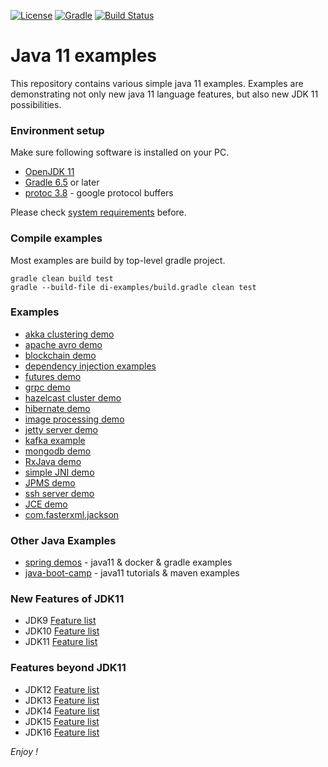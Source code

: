 [![License](https://img.shields.io/badge/License-Apache%202.0-blue.svg)](https://opensource.org/licenses/Apache-2.0)
[![Gradle](https://img.shields.io/badge/gradle-v6.5-blue)](https://img.shields.io/badge/gradle-v6.5-blue)
[![Build Status](https://travis-ci.org/jveverka/java-11-examples.svg?branch=master)](https://travis-ci.org/jveverka/java-11-examples)

# Java 11 examples
This repository contains various simple java 11 examples.
Examples are demonstrating not only new java 11 language features, 
but also new JDK 11 possibilities. 

### Environment setup
Make sure following software is installed on your PC.
* [OpenJDK 11](https://adoptopenjdk.net/?variant=openjdk11&jvmVariant=hotspot)
* [Gradle 6.5](https://gradle.org/install/) or later
* [protoc 3.8](https://github.com/protocolbuffers/protobuf/releases/tag/v3.8.0) - google protocol buffers

Please  check [system requirements](docs/system-requirements.md) before. 

### Compile examples
Most examples are build by top-level gradle project.
```
gradle clean build test
gradle --build-file di-examples/build.gradle clean test
```

### Examples
* [akka clustering demo](akka-cluster-sshsessions)
* [apache avro demo](avro-demo)
* [blockchain demo](block-chain)
* [dependency injection examples](di-examples)
* [futures demo](futures-demo)
* [grpc demo](grpc-demo)
* [hazelcast cluster demo](hazelcast-cluster)
* [hibernate demo](hibernate-demo)
* [image processing demo](imageprocessing-demo)
* [jetty server demo](jetty-servlet4-http2)
* [kafka example](kafka-example)
* [mongodb demo](mongodb-demo)
* [RxJava demo](rxjava-demo)
* [simple JNI demo](simple-jni-demo)
* [JPMS demo](simple-module-example)
* [ssh server demo](ssh-server-demo)
* [JCE demo](jce-demo)
* [com.fasterxml.jackson](jackson-fasterxml-demo)

### Other Java Examples
* [spring demos](https://github.com/jveverka/spring-examples) - java11 & docker & gradle examples
* [java-boot-camp](https://github.com/jveverka/java-boot-camp) - java11 tutorials & maven examples

### New Features of JDK11
* JDK9  [Feature list](https://openjdk.java.net/projects/jdk9/)
* JDK10 [Feature list](https://openjdk.java.net/projects/jdk/10/)
* JDK11 [Feature list](https://openjdk.java.net/projects/jdk/11/) 

### Features beyond JDK11
* JDK12 [Feature list](https://openjdk.java.net/projects/jdk/12/)
* JDK13 [Feature list](https://openjdk.java.net/projects/jdk/13/)
* JDK14 [Feature list](https://openjdk.java.net/projects/jdk/14/)
* JDK15 [Feature list](https://openjdk.java.net/projects/jdk/15/)
* JDK16 [Feature list](https://openjdk.java.net/projects/jdk/16/)

_Enjoy !_
